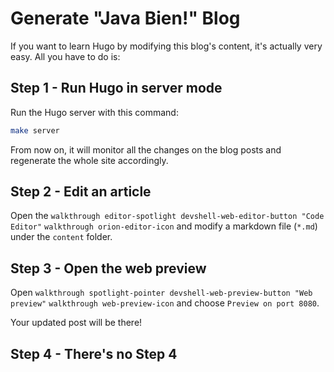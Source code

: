 # Generate "Java Bien!" Blog

If you want to learn Hugo by modifying this blog's content,
it's actually very easy. All you have to do is:

## Step 1 - Run Hugo in server mode

Run the Hugo server with this command:

```bash
make server
```

From now on, it will monitor all the changes on the blog posts and regenerate
the whole site accordingly.

## Step 2 - Edit an article

Open the `walkthrough editor-spotlight devshell-web-editor-button "Code Editor"` `walkthrough orion-editor-icon`
and modify a markdown file (`*.md`) under the `content` folder.

## Step 3 - Open the web preview

Open `walkthrough spotlight-pointer devshell-web-preview-button "Web preview"` `walkthrough web-preview-icon` and choose `Preview on port 8080`.

Your updated post will be there!

## Step 4 - There's no Step 4
